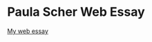 Paula Scher Web Essay
=====================

[My web essay](https://laurafoy.github.io/ixd102/paul_scher_essay.html)

